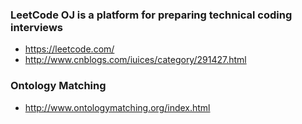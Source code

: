 ### LeetCode OJ is a platform for preparing technical coding interviews
* https://leetcode.com/
* http://www.cnblogs.com/iuices/category/291427.html

### Ontology Matching
* http://www.ontologymatching.org/index.html
